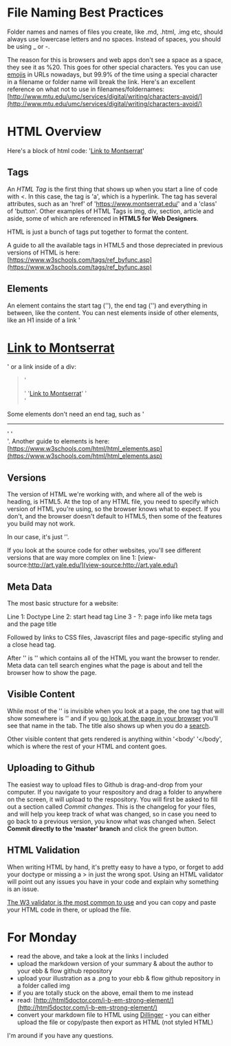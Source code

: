 # File Naming Best Practices

Folder names and names of files you create, like .md, .html, .img etc, should always use lowercase letters and no spaces. Instead of spaces, you should be using _ or -. 

The reason for this is browsers and web apps don't see a space as a space, they see it as %20. This goes for other special characters. Yes you can use [emojis](https://qz.com/828436/the-land-rush-for-emoji-domains-is-coming/) in URLs nowadays, but 99.9% of the time using a special character in a filename or folder name will break the link. Here's an excellent reference on what not to use in filenames/foldernames: [http://www.mtu.edu/umc/services/digital/writing/characters-avoid/](http://www.mtu.edu/umc/services/digital/writing/characters-avoid/)

# HTML Overview

Here's a block of html code: '<a href="https://www.montserrat.edu/" target="_blank" class="button">Link to Montserrat</a>'

## Tags

An *HTML Tag* is the first thing that shows up when you start a line of code with <. In this case, the tag is 'a', which is a hyperlink. The tag has several attributes, such as an 'href' of 'https://www.montserrat.edu/' and a 'class' of 'button'. Other examples of HTML Tags is img, div, section, article and aside, some of which are referenced in **HTML5 for Web Designers**. 

HTML is just a bunch of tags put together to format the content. 

A guide to all the available tags in HTML5 and those depreciated in previous versions of HTML is here: [https://www.w3schools.com/tags/ref_byfunc.asp](https://www.w3schools.com/tags/ref_byfunc.asp)

## Elements

An element contains the start tag ('<a>'), the end tag ('</a>') and everything in between, like the content. You can nest elements inside of other elements, like an H1 inside of a link '<a href="https://www.montserrat.edu/" target="_blank" class="button"><h1>Link to Montserrat</h1></a>' or a link inside of a div:

>'<div>'
>   '<a href="https://www.montserrat.edu/" target="_blank" class="button">Link to Montserrat</a>'
>'</div>'

Some elements don't need an end tag, such as '<hr>' '<br>'. Another guide to elements is here: [https://www.w3schools.com/html/html_elements.asp](https://www.w3schools.com/html/html_elements.asp)

## Versions

The version of HTML we're working with, and where all of the web is heading, is HTML5. At the top of any HTML file, you need to specify which version of HTML you're using, so the browser knows what to expect. If you don't, and the browser doesn't default to HTML5, then some of the features you build may not work.

In our case, it's just '<!DOCTYPE html>'.

If you look at the source code for other websites, you'll see different versions that are way more complex on line 1: [view-source:http://art.yale.edu/](view-source:http://art.yale.edu/)

## Meta Data

The most basic structure for a website:

Line 1: Doctype
Line 2: start head tag
Line 3 - ?: page info like meta tags and the page title

Followed by links to CSS files, Javascript files and page-specific styling and a close head tag.

After '</head>' is '<body>' which contains all of the HTML you want the browser to render. Meta data can tell search engines what the page is about and tell the browser how to show the page.

## Visible Content

While most of the '<head>' is invisible when you look at a page, the one tag that will show somewhere is '<title>'. This is the name of the page in the browser tab. For example on the school's homepage, the title is '<title>Montserrat College Of Art | Beverly, Massachusetts, MA</title>' and if you [go look at the page in your browser](https://www.montserrat.edu/) you'll see that name in the tab. The title also shows up when you do a [search](https://www.google.com/search?q=montserat+college&rlz=1C1CHBF_enUS735US735&oq=montserat+college&aqs=chrome..69i57j0l5.2219j0j1&sourceid=chrome&ie=UTF-8).
    
Other visible content that gets rendered is anything within '<body' '</body', which is where the rest of your HTML and content goes.

## Uploading to Github

The easiest way to upload files to Github is drag-and-drop from your computer. If you navigate to your respository and drag a folder to anywhere on the screen, it will upload to the respository. You will first be asked to fill out a section called *Commit changes*. This is the changelog for your files, and will help you keep track of what was changed, so in case you need to go back to a previous version, you know what was changed when. Select **Commit directly to the 'master' branch** and click the green button.

## HTML Validation

When writing HTML by hand, it's pretty easy to have a typo, or forget to add your doctype or missing a > in just the wrong spot. Using an HTML validator will point out any issues you have in your code and explain why something is an issue.

[The W3 validator is the most common to use](https://validator.w3.org/#validate_by_input) and you can copy and paste your HTML code in there, or upload the file.

# For Monday

- read the above, and take a look at the links I included
- upload the markdown version of your summary & about the author to your ebb & flow github repository
- upload your illustration as a .png to your ebb & flow github repository in a folder called img
- if you are totally stuck on the above, email them to me instead
- read: [http://html5doctor.com/i-b-em-strong-element/](http://html5doctor.com/i-b-em-strong-element/)
- convert your markdown file to HTML using [Dillinger](https://dillinger.io/) - you can either upload the file or copy/paste then export as HTML (not styled HTML)

I'm around if you have any questions.
